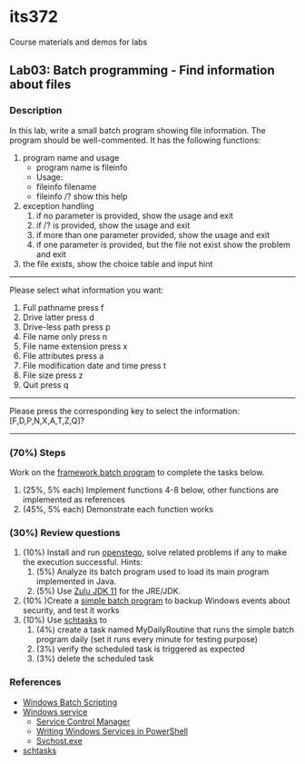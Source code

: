 # its372
Course materials and demos for labs

## Lab03: Batch programming - Find information about files

### Description
In this lab, write a small batch program showing file information.
The program should be well-commented. It has the following functions:

1. program name and usage
   * program name is fileinfo
   * Usage: 
   * fileinfo filename
   * fileinfo /? show this help
2. exception handling
   1. if no parameter is provided, show the usage and exit
   2. if /? is provided, show the usage and exit
   3. if more than one parameter provided, show the usage and exit
   4. if one parameter is provided, but the file not exist show the problem and exit
3. the file exists, show the choice table and input hint
----------------------------------------
Please select what information you want:
1. Full pathname press f
2. Drive latter press d
3. Drive-less path press p
4. File name only press n
5. File name extension press x
6. File attributes press a
7. File modification date and time press t
8. File size press z
9. Quit press q
----------------------------------------
Please press the corresponding key to select the information: [F,D,P,N,X,A,T,Z,Q]?
****************************************

### (70%) Steps
Work on the [framework batch program](./code/fileinfo.bat) to complete the tasks below.

1. (25%, 5% each) Implement functions 4-8 below, other functions are implemented as references
2. (45%, 5% each) Demonstrate each function works

### (30%) Review questions
1. (10%) Install and run [openstego](https://github.com/syvaidya/openstego), solve related problems if any to make the execution successful. Hints: 
   1. (5%) Analyze its batch program used to load its main program implemented in Java.
   2. (5%) Use [Zulu JDK 11](https://www.azul.com/downloads/zulu-community/?package=jdk) for the JRE/JDK.
2. (10% )Create a [simple batch program](./code/backup.bat) to backup Windows events about security, and test it works
3. (10%) Use [schtasks](https://docs.microsoft.com/en-us/windows-server/administration/windows-commands/schtasks) to 
   1. (4%) create a task named MyDailyRoutine that runs the simple batch program daily (set it runs every minute for testing purpose)
   2. (3%) verify the scheduled task is triggered as expected
   3. (3%) delete the scheduled task

### References
* [Windows Batch Scripting](https://en.wikibooks.org/wiki/Windows_Batch_Scripting)
* [Windows service](https://en.wikipedia.org/wiki/Windows_service)
  * [Service Control Manager](https://en.wikipedia.org/wiki/Service_Control_Manager)
  * [Writing Windows Services in PowerShell](https://docs.microsoft.com/en-us/archive/msdn-magazine/2016/may/windows-powershell-writing-windows-services-in-powershell)
  * [Svchost.exe](https://en.wikipedia.org/wiki/Svchost.exe)
* [schtasks](https://docs.microsoft.com/en-us/windows-server/administration/windows-commands/schtasks)